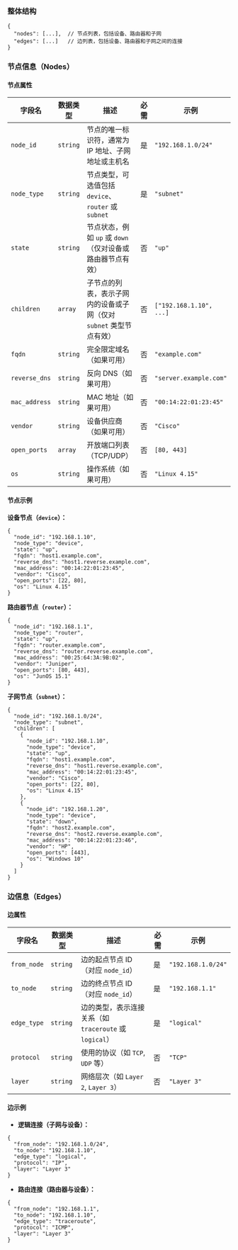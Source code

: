 ### **整体结构**

```
{
  "nodes": [...],  // 节点列表，包括设备、路由器和子网
  "edges": [...]   // 边列表，包括设备、路由器和子网之间的连接
}
```

### **节点信息（Nodes）**

#### **节点属性**

| 字段名        | 数据类型 | 描述                                                         | 必需 | 示例                    |
| ------------- | -------- | ------------------------------------------------------------ | ---- | ----------------------- |
| `node_id`     | `string` | 节点的唯一标识符，通常为 IP 地址、子网地址或主机名           | 是   | `"192.168.1.0/24"`      |
| `node_type`   | `string` | 节点类型，可选值包括 `device`、`router` 或 `subnet`          | 是   | `"subnet"`              |
| `state`       | `string` | 节点状态，例如 `up` 或 `down`（仅对设备或路由器节点有效）    | 否   | `"up"`                  |
| `children`    | `array`  | 子节点的列表，表示子网内的设备或子网（仅对 `subnet` 类型节点有效） | 否   | `["192.168.1.10", ...]` |
| `fqdn`        | `string` | 完全限定域名（如果可用）                                     | 否   | `"example.com"`         |
| `reverse_dns` | `string` | 反向 DNS（如果可用）                                         | 否   | `"server.example.com"`  |
| `mac_address` | `string` | MAC 地址（如果可用）                                         | 否   | `"00:14:22:01:23:45"`   |
| `vendor`      | `string` | 设备供应商（如果可用）                                       | 否   | `"Cisco"`               |
| `open_ports`  | `array`  | 开放端口列表（TCP/UDP）                                      | 否   | `[80, 443]`             |
| `os`          | `string` | 操作系统（如果可用）                                         | 否   | `"Linux 4.15"`          |

#### **节点示例**

**设备节点（`device`）：**

```
{
  "node_id": "192.168.1.10",
  "node_type": "device",
  "state": "up",
  "fqdn": "host1.example.com",
  "reverse_dns": "host1.reverse.example.com",
  "mac_address": "00:14:22:01:23:45",
  "vendor": "Cisco",
  "open_ports": [22, 80],
  "os": "Linux 4.15"
}
```

**路由器节点（`router`）：**

```
{
  "node_id": "192.168.1.1",
  "node_type": "router",
  "state": "up",
  "fqdn": "router.example.com",
  "reverse_dns": "router.reverse.example.com",
  "mac_address": "00:25:64:3A:9B:02",
  "vendor": "Juniper",
  "open_ports": [80, 443],
  "os": "JunOS 15.1"
}
```

**子网节点（`subnet`）：**

```
{
  "node_id": "192.168.1.0/24",
  "node_type": "subnet",
  "children": [
    {
      "node_id": "192.168.1.10",
      "node_type": "device",
      "state": "up",
      "fqdn": "host1.example.com",
      "reverse_dns": "host1.reverse.example.com",
      "mac_address": "00:14:22:01:23:45",
      "vendor": "Cisco",
      "open_ports": [22, 80],
      "os": "Linux 4.15"
    },
    {
      "node_id": "192.168.1.20",
      "node_type": "device",
      "state": "down",
      "fqdn": "host2.example.com",
      "reverse_dns": "host2.reverse.example.com",
      "mac_address": "00:14:22:01:23:46",
      "vendor": "HP",
      "open_ports": [443],
      "os": "Windows 10"
    }
  ]
}
```

### **边信息（Edges）**

#### **边属性**

| 字段名      | 数据类型 | 描述                                                   | 必需 | 示例               |
| ----------- | -------- | ------------------------------------------------------ | ---- | ------------------ |
| `from_node` | `string` | 边的起点节点 ID（对应 `node_id`）                      | 是   | `"192.168.1.0/24"` |
| `to_node`   | `string` | 边的终点节点 ID（对应 `node_id`）                      | 是   | `"192.168.1.1"`    |
| `edge_type` | `string` | 边的类型，表示连接关系（如 `traceroute` 或 `logical`） | 是   | `"logical"`        |
| `protocol`  | `string` | 使用的协议（如 `TCP`, `UDP` 等）                       | 否   | `"TCP"`            |
| `layer`     | `string` | 网络层次（如 `Layer 2`, `Layer 3`）                    | 否   | `"Layer 3"`        |

#### **边示例**

- **逻辑连接（子网与设备）：**

```
{
  "from_node": "192.168.1.0/24",
  "to_node": "192.168.1.10",
  "edge_type": "logical",
  "protocol": "IP",
  "layer": "Layer 3"
}
```

- **路由连接（路由器与设备）：**

```
{
  "from_node": "192.168.1.1",
  "to_node": "192.168.1.10",
  "edge_type": "traceroute",
  "protocol": "ICMP",
  "layer": "Layer 3"
}
```

